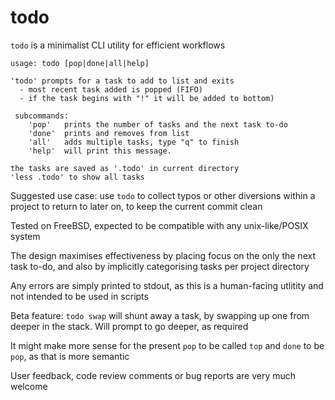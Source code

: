 # todo

`todo` is a minimalist CLI utility for efficient workflows

>
	usage: todo [pop|done|all|help]

	'todo' prompts for a task to add to list and exits
	  - most recent task added is popped (FIFO)
	  - if the task begins with "!" it will be added to bottom)

	 subcommands:
		'pop'	prints the number of tasks and the next task to-do
		'done'	prints and removes from list
		'all'	adds multiple tasks, type "q" to finish
		'help'	will print this message.

	the tasks are saved as '.todo' in current directory
	'less .todo' to show all tasks

Suggested use case: use `todo` to collect typos or other diversions within a project to return to later on, to keep the current commit clean

Tested on FreeBSD, expected to be compatible with any unix-like/POSIX system

The design maximises effectiveness by placing focus on the only the next task to-do, and also by implicitly categorising tasks per project directory

Any errors are simply printed to stdout, as this is a human-facing utlitity and not intended to be used in scripts

Beta feature: `todo swap` will shunt away a task, by swapping up one from deeper in the stack. Will prompt to go deeper, as required

It might make more sense for the present `pop` to be called `top` and `done` to be `pop`, as that is more semantic

User feedback, code review comments or bug reports are very much welcome
